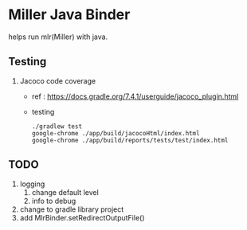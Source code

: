 # Miller Java Binder

helps run mlr(Miller) with java.

## Testing

1. Jacoco code coverage
	* ref : https://docs.gradle.org/7.4.1/userguide/jacoco_plugin.html
	* testing

		```
		./gradlew test
		google-chrome ./app/build/jacocoHtml/index.html
		google-chrome ./app/build/reports/tests/test/index.html
		```

## TODO

1. logging
	1. change default level
	2. info to debug
1. change to gradle library project
1. add MlrBinder.setRedirectOutputFile()